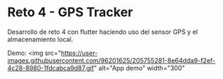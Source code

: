 # Reto 4 - GPS Tracker

Desarrollo de reto 4 con flutter haciendo uso del sensor GPS y el almacenamiento local.


Demo:
<img src="https://user-images.githubusercontent.com/96201625/205755281-8e64dda9-f2ef-4c28-8980-1fdcabca9d87.gif" alt="App demo" width="300"

